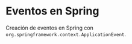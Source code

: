 
# Eventos en Spring

Creación de eventos en Spring con ``org.springframework.context.ApplicationEvent``.